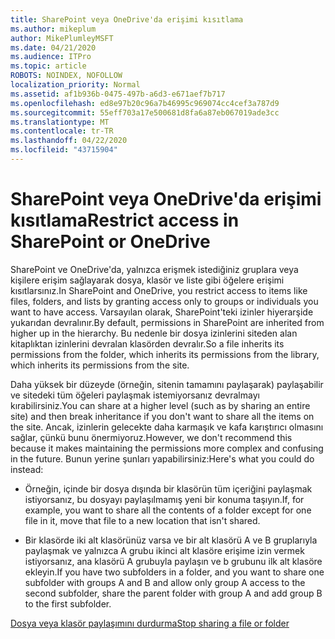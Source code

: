 ```yaml
---
title: SharePoint veya OneDrive'da erişimi kısıtlama
ms.author: mikeplum
author: MikePlumleyMSFT
ms.date: 04/21/2020
ms.audience: ITPro
ms.topic: article
ROBOTS: NOINDEX, NOFOLLOW
localization_priority: Normal
ms.assetid: af1b936b-0475-497b-a6d3-e671aef7b717
ms.openlocfilehash: ed8e97b20c96a7b46995c969074cc4cef3a787d9
ms.sourcegitcommit: 55eff703a17e500681d8fa6a87eb067019ade3cc
ms.translationtype: MT
ms.contentlocale: tr-TR
ms.lasthandoff: 04/22/2020
ms.locfileid: "43715904"
---
```

# <a name="restrict-access-in-sharepoint-or-onedrive"></a><span data-ttu-id="17198-102">SharePoint veya OneDrive'da erişimi kısıtlama</span><span class="sxs-lookup"><span data-stu-id="17198-102">Restrict access in SharePoint or OneDrive</span></span>

<span data-ttu-id="17198-103">SharePoint ve OneDrive'da, yalnızca erişmek istediğiniz gruplara veya kişilere erişim sağlayarak dosya, klasör ve liste gibi öğelere erişimi kısıtlarsınız.</span><span class="sxs-lookup"><span data-stu-id="17198-103">In SharePoint and OneDrive, you restrict access to items like files, folders, and lists by granting access only to groups or individuals you want to have access.</span></span> <span data-ttu-id="17198-104">Varsayılan olarak, SharePoint'teki izinler hiyerarşide yukarıdan devralınır.</span><span class="sxs-lookup"><span data-stu-id="17198-104">By default, permissions in SharePoint are inherited from higher up in the hierarchy.</span></span> <span data-ttu-id="17198-105">Bu nedenle bir dosya izinlerini siteden alan kitaplıktan izinlerini devralan klasörden devralır.</span><span class="sxs-lookup"><span data-stu-id="17198-105">So a file inherits its permissions from the folder, which inherits its permissions from the library, which inherits its permissions from the site.</span></span>
  
<span data-ttu-id="17198-106">Daha yüksek bir düzeyde (örneğin, sitenin tamamını paylaşarak) paylaşabilir ve sitedeki tüm öğeleri paylaşmak istemiyorsanız devralmayı kırabilirsiniz.</span><span class="sxs-lookup"><span data-stu-id="17198-106">You can share at a higher level (such as by sharing an entire site) and then break inheritance if you don't want to share all the items on the site.</span></span> <span data-ttu-id="17198-107">Ancak, izinlerin gelecekte daha karmaşık ve kafa karıştırıcı olmasını sağlar, çünkü bunu önermiyoruz.</span><span class="sxs-lookup"><span data-stu-id="17198-107">However, we don't recommend this because it makes maintaining the permissions more complex and confusing in the future.</span></span> <span data-ttu-id="17198-108">Bunun yerine şunları yapabilirsiniz:</span><span class="sxs-lookup"><span data-stu-id="17198-108">Here's what you could do instead:</span></span>
  
- <span data-ttu-id="17198-109">Örneğin, içinde bir dosya dışında bir klasörün tüm içeriğini paylaşmak istiyorsanız, bu dosyayı paylaşılmamış yeni bir konuma taşıyın.</span><span class="sxs-lookup"><span data-stu-id="17198-109">If, for example, you want to share all the contents of a folder except for one file in it, move that file to a new location that isn't shared.</span></span>
    
- <span data-ttu-id="17198-110">Bir klasörde iki alt klasörünüz varsa ve bir alt klasörü A ve B gruplarıyla paylaşmak ve yalnızca A grubu ikinci alt klasöre erişime izin vermek istiyorsanız, ana klasörü A grubuyla paylaşın ve b grubunu ilk alt klasöre ekleyin.</span><span class="sxs-lookup"><span data-stu-id="17198-110">If you have two subfolders in a folder, and you want to share one subfolder with groups A and B and allow only group A access to the second subfolder, share the parent folder with group A and add group B to the first subfolder.</span></span>
    
[<span data-ttu-id="17198-111">Dosya veya klasör paylaşımını durdurma</span><span class="sxs-lookup"><span data-stu-id="17198-111">Stop sharing a file or folder </span></span>](https://go.microsoft.com/fwlink/?linkid=2008861)
  

